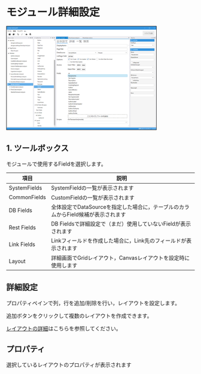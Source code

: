 # モジュール詳細設定

<img src="../images/module/モジュール全体.png" width="400" alt="モジュール全体" title="モジュール全体" style="border: 1px solid;">

## 1. ツールボックス
モジュールで使用するFieldを選択します。

| 項目           | 説明                                               |
|--------------|--------------------------------------------------|
| SystemFields | SystemFieldの一覧が表示されます                            |
| CommonFields | CustomFieldの一覧が表示されます                            |
| DB Fields    | 全体設定でDataSourceを指定した場合に，テーブルのカラムからField候補が表示されます |
| Rest Fields  | DB Fieldsで詳細設定で（まだ）使用していないFieldが表示されます          |
| Link Fields  | Linkフィールドを作成した場合に，Link先のフィールドが表示されます            |
| Layout       | 詳細画面でGridレイアウト，Canvasレイアウトを設定時に使用します            |

## 詳細設定
プロパティペインで列，行を追加/削除を行い，レイアウトを設定します。

追加ボタンをクリックして複数のレイアウトを作成できます。

[レイアウトの詳細](../layout.md)はこちらを参照してください。

## プロパティ
選択しているレイアウトのプロパティが表示されます


